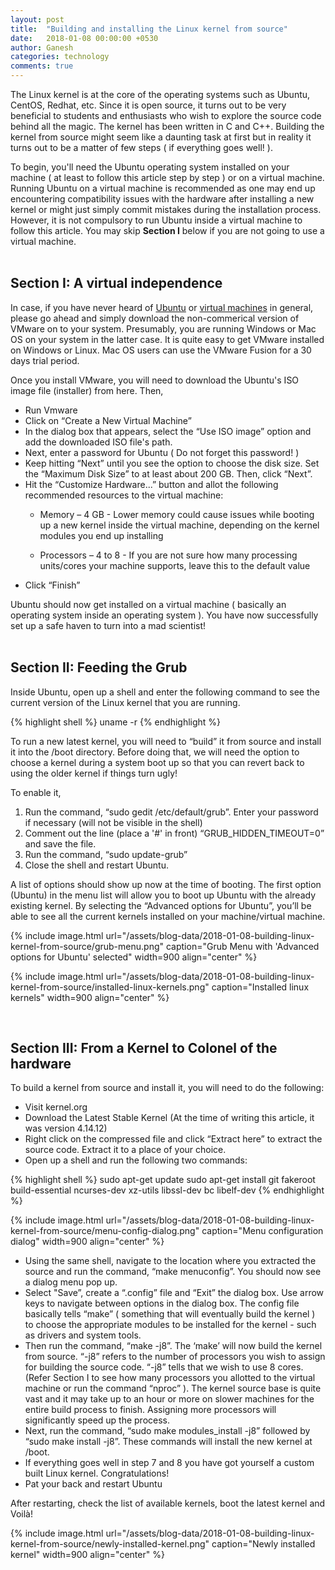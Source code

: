 ```yaml
---
layout: post
title:  "Building and installing the Linux kernel from source"
date:   2018-01-08 00:00:00 +0530
author: Ganesh
categories: technology
comments: true
---
```

The Linux kernel is at the core of the operating systems such as Ubuntu, CentOS, Redhat, etc. Since it is open source, it turns out to be very beneficial to students and enthusiasts who wish to explore the source code behind all the magic. The kernel has been written in C and C++. Building the kernel from source might seem like a daunting task at first but in reality it turns out to be a matter of few steps ( if everything goes well! ).

To begin, you'll need the Ubuntu operating system installed on your machine ( at least to follow this article step by step ) or on a virtual machine. Running Ubuntu on a virtual machine is recommended as one may end up encountering compatibility issues with the hardware after installing a new kernel or might just simply commit mistakes during the installation process. However, it is not compulsory to run Ubuntu inside a virtual machine to follow this article. You may skip **Section I** below if you are not going to use a virtual machine.
<br><br>

## Section I: A virtual independence
In case, if you have never heard of [Ubuntu](https://www.ubuntu.com/) or [virtual machines](https://en.wikipedia.org/wiki/Virtual_machine) in general, please go ahead and simply download the non-commerical version of VMware on to your system. Presumably, you are running Windows or Mac OS on your system in the latter case. It is quite easy to get VMware installed on Windows or Linux. Mac OS users can use the VMware Fusion for a 30 days trial period.

Once you install VMware, you will need to download the Ubuntu's ISO image file (installer) from here. Then,

* Run Vmware
* Click on “Create a New Virtual Machine”
* In the dialog box that appears, select the “Use ISO image” option and add the downloaded ISO file's path.
* Next, enter a password for Ubuntu ( Do not forget this password! )
* Keep hitting “Next” until you see the option to choose the disk size. Set the “Maximum Disk Size” to at least about 200 GB. Then, click “Next”.
* Hit the “Customize Hardware...” button and allot the following recommended resources to the virtual machine:
    * Memory – 4 GB - Lower memory could cause issues while booting up a new kernel inside the virtual machine, depending on the kernel modules you end up installing

    * Processors – 4 to 8 - If you are not sure how many processing units/cores your machine supports, leave this to the default value
* Click “Finish”

Ubuntu should now get installed on a virtual machine ( basically an operating system inside an operating system ). You have now successfully set up a safe haven to turn into a mad scientist!
<br><br>

## Section II: Feeding the Grub
Inside Ubuntu, open up a shell and enter the following command to see the current version of the Linux kernel that you are running.

{% highlight shell %}
uname -r
{% endhighlight %}

To run a new latest kernel, you will need to “build” it from source and install it into the /boot directory. Before doing that, we will need the option to choose a kernel during a system boot up so that you can revert back to using the older kernel if things turn ugly!

To enable it,
1. Run the command, “sudo gedit /etc/default/grub”. Enter your password if necessary (will not be visible in the shell)
2. Comment out the line (place a '#' in front) “GRUB_HIDDEN_TIMEOUT=0” and save the file.
3. Run the command, “sudo update-grub”
4. Close the shell and restart Ubuntu.

A list of options should show up now at the time of booting. The first option (Ubuntu) in the menu list will allow you to boot up Ubuntu with the already existing kernel. By selecting the “Advanced options for Ubuntu”, you’ll be able to see all the current kernels installed on your machine/virtual machine.

<!--  Insert images here -->
{% include image.html url="/assets/blog-data/2018-01-08-building-linux-kernel-from-source/grub-menu.png" caption="Grub Menu with 'Advanced options for Ubuntu' selected" width=900 align="center" %}

{% include image.html url="/assets/blog-data/2018-01-08-building-linux-kernel-from-source/installed-linux-kernels.png" caption="Installed linux kernels" width=900 align="center" %}
<!-- ![alt text](/assets/01.png) -->
<br>

## Section III: From a Kernel to Colonel of the hardware

To build a kernel from source and install it, you will need to do the following:
* Visit kernel.org
* Download the Latest Stable Kernel (At the time of writing this article, it was version 4.14.12)
* Right click on the compressed file and click “Extract here” to extract the source code. Extract it to a place of your choice.
* Open up a shell and run the following two commands:

{% highlight shell %}
sudo apt-get update
sudo apt-get install git fakeroot build-essential ncurses-dev xz-utils libssl-dev bc libelf-dev
{% endhighlight %}

{% include image.html url="/assets/blog-data/2018-01-08-building-linux-kernel-from-source/menu-config-dialog.png" caption="Menu configuration dialog" width=900 align="center" %}

* Using the same shell, navigate to the location where you extracted the source and run the command, “make menuconfig”. You should now see a dialog menu pop up.
* Select "Save”, create a “.config” file and “Exit” the dialog box. Use arrow keys to navigate between options in the dialog box. The config file basically tells “make” ( something that will eventually build the kernel ) to choose the appropriate modules to be installed for the kernel - such as drivers and system tools.
* Then run the command, “make -j8”. The ‘make’ will now build the kernel from source. “-j8” refers to the number of processors you wish to assign for building the source code. “-j8” tells that we wish to use 8 cores. (Refer Section I to see how many processors you allotted to the virtual machine or run the command “nproc” ). The kernel source base is quite vast and it may take up to an hour or more on slower machines for the entire build process to finish. Assigning more processors will significantly speed up the process.
* Next, run the command, “sudo make modules_install -j8” followed by “sudo make install -j8”. These commands will install the new kernel at /boot.
* If everything goes well in step 7 and 8 you have got yourself a custom built Linux kernel. Congratulations!
* Pat your back and restart Ubuntu

After restarting, check the list of available kernels, boot the latest kernel and Voilà!

{% include image.html url="/assets/blog-data/2018-01-08-building-linux-kernel-from-source/newly-installed-kernel.png" caption="Newly installed kernel" width=900 align="center" %}
